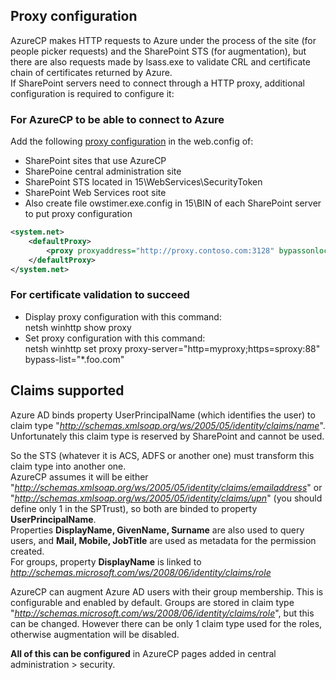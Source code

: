 ## Proxy configuration
AzureCP makes HTTP requests to Azure under the process of the site (for people picker requests) and the SharePoint STS (for augmentation), but there are also requests made by lsass.exe to validate CRL and certificate chain of certificates returned by Azure.<br>
If SharePoint servers need to connect through a HTTP proxy, additional configuration is required to configure it:
### For AzureCP to be able to connect to Azure
Add the following [proxy configuration](https://msdn.microsoft.com/en-us/library/kd3cf2ex.aspx) in the web.config of:
- SharePoint sites that use AzureCP
- SharePoine central administration site
- SharePoint STS located in 15\WebServices\SecurityToken
- SharePoint Web Services root site
- Also create file owstimer.exe.config in 15\BIN of each SharePoint server to put proxy configuration

```xml
<system.net>
    <defaultProxy>
        <proxy proxyaddress="http://proxy.contoso.com:3128" bypassonlocal="true" />
    </defaultProxy>
</system.net>
```

### For certificate validation to succeed
- Display proxy configuration with this command:<br>
netsh winhttp show proxy
- Set proxy configuration with this command:<br>
netsh winhttp set proxy proxy-server="http=myproxy;https=sproxy:88" bypass-list="*.foo.com"


## Claims supported
Azure AD binds property UserPrincipalName (which identifies the user) to claim type "_http://schemas.xmlsoap.org/ws/2005/05/identity/claims/name_". Unfortunately this claim type is reserved by SharePoint and cannot be used.

So the STS (whatever it is ACS, ADFS or another one) must transform this claim type into another one.  
AzureCP assumes it will be either "_http://schemas.xmlsoap.org/ws/2005/05/identity/claims/emailaddress_" or "_http://schemas.xmlsoap.org/ws/2005/05/identity/claims/upn_" (you should define only 1 in the SPTrust), so both are binded to property **UserPrincipalName**.  
Properties **DisplayName, GivenName, Surname** are also used to query users, and **Mail, Mobile, JobTitle** are used as metadata for the permission created.  
For groups, property **DisplayName** is linked to _http://schemas.microsoft.com/ws/2008/06/identity/claims/role_  

AzureCP can augment Azure AD users with their group membership. This is configurable and enabled by default. Groups are stored in claim type "_http://schemas.microsoft.com/ws/2008/06/identity/claims/role_", but this can be changed. However there can be only 1 claim type used for the roles, otherwise augmentation will be disabled.

**All of this can be configured** in AzureCP pages added in central administration > security.
